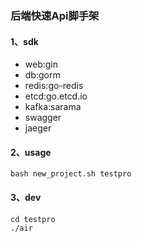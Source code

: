### 后端快速Api脚手架

#### 1、sdk

- web:gin
- db:gorm
- redis:go-redis
- etcd:go.etcd.io
- kafka:sarama
- swagger
- jaeger

#### 2、usage

```shell
bash new_project.sh testpro
```

#### 3、dev

```shell
cd testpro
./air
```